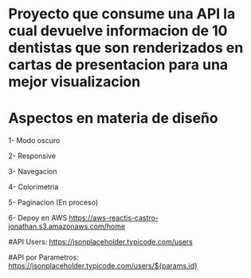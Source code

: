 # Proyecto que consume una API la cual devuelve informacion de 10 dentistas que son renderizados en cartas de presentacion para una mejor visualizacion

# Aspectos en materia de diseño 

1- Modo oscuro

2- Responsive

3- Navegacion

4- Colorimetria

5- Paginacion (En proceso)

6- Depoy en AWS https://aws-reactjs-castro-jonathan.s3.amazonaws.com/home


#API Users: https://jsonplaceholder.typicode.com/users


#API por Parametros: https://jsonplaceholder.typicode.com/users/${params.id}
